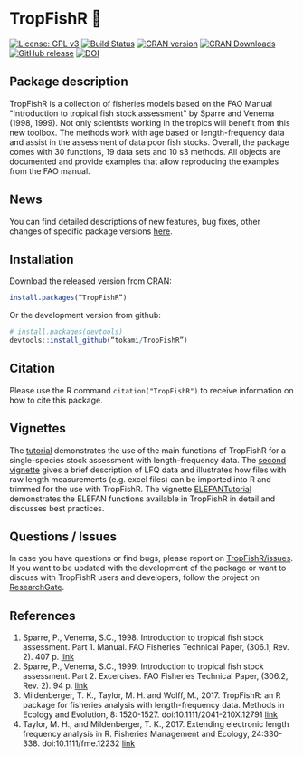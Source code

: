 TropFishR :fishing_pole_and_fish:
=====

[![License: GPL v3](https://img.shields.io/badge/License-GPL%20v3-blue.svg)](http://www.gnu.org/licenses/gpl-3.0)
[![Build Status](https://api.travis-ci.org/tokami/TropFishR.svg?branch=master)](https://travis-ci.org/tokami/TropFishR)
[![CRAN version](http://www.r-pkg.org/badges/version/TropFishR)](https://cran.r-project.org/package=TropFishR) 
[![CRAN Downloads](http://cranlogs.r-pkg.org/badges/TropFishR)](https://cran.r-project.org/package=TropFishR)
[![GitHub release](https://img.shields.io/github/release/tokami/TropFishR.svg)](https://github.com/tokami/TropFishR/releases)
[![DOI](https://zenodo.org/badge/DOI/10.5281/zenodo.495176.svg)](https://doi.org/10.5281/zenodo.495176)

	
## Package description
   	
TropFishR is a collection of fisheries models based on the FAO Manual 
"Introduction to tropical fish stock assessment" by Sparre and Venema 
(1998, 1999). Not only scientists working in the tropics will benefit from 
this new toolbox. The methods work with age based or length-frequency data 
and assist in the assessment of data poor fish stocks. Overall, the package 
comes with 30 functions, 19 data sets and 10 s3 methods. All objects are 
documented and provide examples that allow reproducing the examples from 
the FAO manual. 

    
## News
You can find detailed descriptions of new features, bug fixes, other changes of specific package versions [here](https://rawgit.com/tokami/TropFishR/master/inst/doc/news.html).

     
## Installation
Download the released version from CRAN:

```R
install.packages(“TropFishR”)
```

Or the development version from github:

```R
# install.packages(devtools)
devtools::install_github(“tokami/TropFishR”)
```

## Citation
Please use the R command `citation("TropFishR")` to receive information on
how to cite this package.


## Vignettes
The [tutorial](https://cran.r-project.org/package=TropFishR/vignettes/tutorial.html)
demonstrates the use of the main functions of TropFishR for a 
single-species stock assessment with length-frequency data. The [second vignette](https://cran.r-project.org/package=TropFishR/vignettes/lfqData.html) gives a brief description of LFQ data and illustrates how files with raw length measurements (e.g. excel files) can be imported into R and trimmed for the use with TropFishR. The vignette [ELEFANTutorial](https://rawgit.com/tokami/TropFishR/master/inst/doc/Using_TropFishR_ELEFAN_functions.html) demonstrates the ELEFAN functions available in TropFishR in detail and discusses best practices.


## Questions / Issues
In case you have questions or find bugs, please report on 
[TropFishR/issues](https://github.com/tokami/TropFishR/issues). If you want to be updated with the development of the package or want to discuss with TropFishR users and developers, follow the project on [ResearchGate](https://www.researchgate.net/project/TropFishR).


## References
  1. Sparre, P., Venema, S.C., 1998. Introduction to tropical fish stock 
  assessment. Part 1. Manual. FAO Fisheries Technical Paper, 
  (306.1, Rev. 2). 407 p. [link](http://www.fao.org/docrep/w5449e/w5449e00.htm)
  2. Sparre, P., Venema, S.C., 1999. Introduction to tropical fish stock 
  assessment. Part 2. Excercises. FAO Fisheries Technical Paper, 
  (306.2, Rev. 2). 94 p. [link](http://www.fao.org/docrep/w5448e/w5448e00.htm)
  3. Mildenberger, T. K., Taylor, M. H. and Wolff, M., 2017. TropFishR: an
  R package for fisheries analysis with length-frequency data. Methods in 
  Ecology and Evolution, 8: 1520-1527. doi:10.1111/2041-210X.12791 
  [link](https://doi.org/10.1111/2041-210X.12791)
  4. Taylor, M. H., and Mildenberger, T. K., 2017. Extending electronic 
  length frequency analysis in R. Fisheries Management and Ecology, 24:330-338. 
  doi:10.1111/fme.12232 [link](https://doi.org/10.1111/fme.12232)
